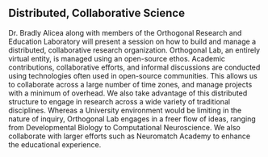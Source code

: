 ## Distributed, Collaborative Science

Dr. Bradly Alicea along with members of the Orthogonal Research and Education Laboratory will present a session on how to build and manage a distributed, collaborative research organization. Orthogonal Lab, an entirely virtual entity, is managed using an open-source ethos. Academic contributions, collaborative efforts, and informal discussions are conducted using technologies often used in open-source communities. This allows us to collaborate across a large number of time zones, and manage projects with a minimum of overhead. We also take advantage of this distributed structure to engage in research across a wide variety of traditional disciplines. Whereas a University environment would be limiting in the nature of inquiry, Orthogonal Lab engages in a freer flow of ideas, ranging from Developmental Biology to Computational Neuroscience. We also collaborate with larger efforts such as Neuromatch Academy to enhance the educational experience.  

